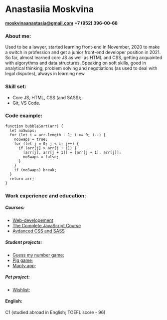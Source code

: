 # **Anastasiia Moskvina**

**moskvinaanastasia@gmail.com**
**+7 (952) 396-00-68**

### About me:

Used to be a lawyer, started learning front-end in November, 2020 to make a switch in profession and get a junior front-end developer position in 2021.
So far, almost learned core JS as well as HTML and CSS, getting acquainted with algorythms and data structures.
Speaking on soft skills, good in analytical thinking, problem solving and negotiations (as used to deal with legal disputes), always in learning new.

### Skill set:

- Core JS, HTML, CSS (and SASS);
- Git, VS Code.

### Code example:

```
function bubbleSort(arr) {
  let noSwaps;
  for (let i = arr.length - 1; i >= 0; i--) {
    noSwaps = true;
    for (let j = 0; j < i; j++) {
      if (arr[j] > arr[j + 1]) {
        [arr[j], arr[j + 1]] = [arr[j + 1], arr[j]];
        noSwaps = false;
      }
    }
    if (noSwaps) break;
  }
  return arr;
}
```

### Work experience and education:

##### Courses:

- [Web-developement](https://openedu.ru/course/ITMOUniversity/WEBDEV/)
- [The Complete JavaScript Course](https://www.udemy.com/course/the-complete-javascript-course/)
- [Avdanced CSS and SASS](https://www.udemy.com/course/advanced-css-and-sass/)

##### Student projects:

- [Guess my number game](https://github.com/AnaMoskvina/Guess-My-Number);
- [Pig game](https://github.com/AnaMoskvina/Pig-game);
- [Mapty app](https://github.com/AnaMoskvina/Mapty);

##### Pet project:

- [Wishlist](https://github.com/AnaMoskvina/Wishlist);

#### English:

C1 (studied abroad in English; TOEFL score - 96)
